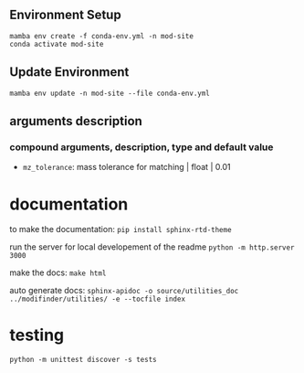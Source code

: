 ## Environment Setup

```
mamba env create -f conda-env.yml -n mod-site
conda activate mod-site
```

## Update Environment

```
mamba env update -n mod-site --file conda-env.yml

```

<!-- compound arguments json explained -->
## arguments description
### compound arguments, description, type and default value
- `mz_tolerance`: mass tolerance for matching | float | 0.01


# documentation
to make the documentation:
`pip install sphinx-rtd-theme`


run the server for local developement of the readme
`python -m http.server 3000`

make the docs:
`make html`

auto generate docs:
`sphinx-apidoc -o source/utilities_doc ../modifinder/utilities/ -e --tocfile index`

# testing
`python -m unittest discover -s tests`